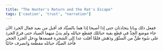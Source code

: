 ```yaml
---
title: "The Hunter's Return and the Rat's Escape"
tags: ['caution', 'trust', "narration"]
---
```


 ففعل ذلك وباتا يتحادثان حتى إذا أصبحا إذا هما بالصيَّاد قد أقبل من بعيد
فقال الجرذ الآن جاء موضع الجِدِّ في قطع بقية حبائلك فقطع حبائله
ولم يدنُ منهما الصياد حتى فرغ الجرذ على سُوءِ ظنٍّ من السنَّوْر ودَهَش
فلمَّا أفلت عدا إلى الشجرة فصعدها ودخل الجرذ الجحر فأخذ الصيَّاد حبائله مقطَّعة وانصرف خائبًا
